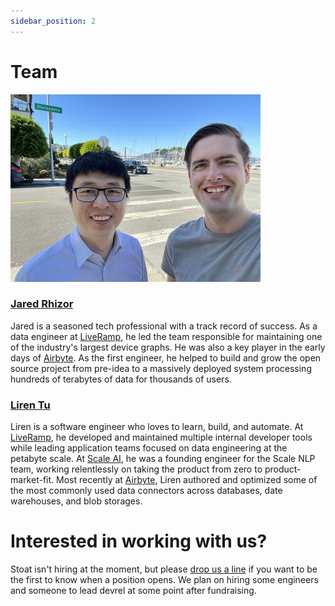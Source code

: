 ```yaml
---
sidebar_position: 2
---
```


# Team

![co-founders](../../static/img/cofounders_400px.jpeg)

### [Jared Rhizor](https://www.linkedin.com/in/jrhizor/)

Jared is a seasoned tech professional with a track record of success. 
As a data engineer at [LiveRamp](https://liveramp.com), he led the team responsible for maintaining one of the industry's largest device graphs. 
He was also a key player in the early days of [Airbyte](https://airbyte.com).
As the first engineer, he helped to build and grow the open source project from pre-idea to a massively deployed system processing hundreds of terabytes of data for thousands of users.

### [Liren Tu](https://www.linkedin.com/in/tuliren/)

Liren is a software engineer who loves to learn, build, and automate.
At [LiveRamp](https://liveramp.com), he developed and maintained multiple internal developer tools while leading application teams focused on data engineering at the petabyte scale. 
At [Scale AI](https://scale.com), he was a founding engineer for the Scale NLP team, working relentlessly on taking the product from zero to product-market-fit.
Most recently at [Airbyte](https://airbyte.com), Liren authored and optimized some of the most commonly used data connectors across databases, date warehouses, and blob storages.

# Interested in working with us?

Stoat isn't hiring at the moment, but please [drop us a line](mailto:contact@stoat.dev) if you want to be the first to know when a position opens.
We plan on hiring some engineers and someone to lead devrel at some point after fundraising.

